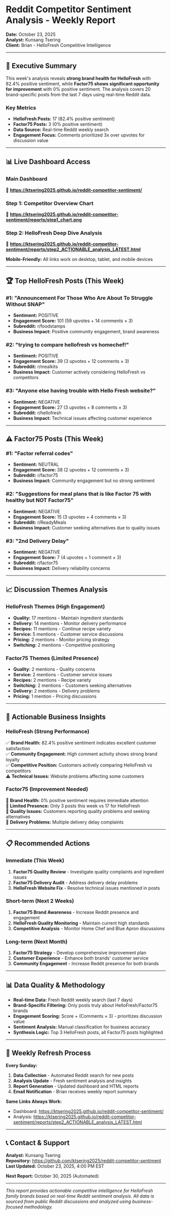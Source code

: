 # Reddit Competitor Sentiment Analysis - Weekly Report
**Date:** October 23, 2025  
**Analyst:** Kunsang Tsering  
**Client:** Brian - HelloFresh Competitive Intelligence  

---

## 🎯 **Executive Summary**

This week's analysis reveals **strong brand health for HelloFresh** with 82.4% positive sentiment, while **Factor75 shows significant opportunity for improvement** with 0% positive sentiment. The analysis covers 20 brand-specific posts from the last 7 days using real-time Reddit data.

### **Key Metrics**
- **HelloFresh Posts:** 17 (82.4% positive sentiment)
- **Factor75 Posts:** 3 (0% positive sentiment)
- **Data Source:** Real-time Reddit weekly search
- **Engagement Focus:** Comments prioritized 3x over upvotes for discussion value

---

## 📊 **Live Dashboard Access**

### **Main Dashboard**
🔗 **https://ktsering2025.github.io/reddit-competitor-sentiment/**

### **Step 1: Competitor Overview Chart**
🔗 **https://ktsering2025.github.io/reddit-competitor-sentiment/reports/step1_chart.png**

### **Step 2: HelloFresh Deep Dive Analysis**
🔗 **https://ktsering2025.github.io/reddit-competitor-sentiment/reports/step2_ACTIONABLE_analysis_LATEST.html**

**Mobile-Friendly:** All links work on desktop, tablet, and mobile devices

---

## 🏆 **Top HelloFresh Posts (This Week)**

### **#1: "Announcement For Those Who Are About To Struggle Without SNAP"**
- **Sentiment:** POSITIVE
- **Engagement Score:** 101 (59 upvotes + 14 comments × 3)
- **Subreddit:** r/foodstamps
- **Business Impact:** Positive community engagement, brand awareness

### **#2: "trying to compare hellofresh vs homechef!"**
- **Sentiment:** POSITIVE  
- **Engagement Score:** 39 (3 upvotes + 12 comments × 3)
- **Subreddit:** r/mealkits
- **Business Impact:** Customer actively considering HelloFresh vs competitors

### **#3: "Anyone else having trouble with Hello Fresh website?"**
- **Sentiment:** NEGATIVE
- **Engagement Score:** 27 (3 upvotes + 8 comments × 3)
- **Subreddit:** r/hellofresh
- **Business Impact:** Technical issues affecting customer experience

---

## ⚠️ **Factor75 Posts (This Week)**

### **#1: "Factor referral codes"**
- **Sentiment:** NEUTRAL
- **Engagement Score:** 38 (2 upvotes + 12 comments × 3)
- **Subreddit:** r/factor75
- **Business Impact:** Community engagement but no strong sentiment

### **#2: "Suggestions for meal plans that is like Factor 75 with healthy but NOT Factor75"**
- **Sentiment:** NEGATIVE
- **Engagement Score:** 15 (3 upvotes + 4 comments × 3)
- **Subreddit:** r/ReadyMeals
- **Business Impact:** Customer seeking alternatives due to quality issues

### **#3: "2nd Delivery Delay"**
- **Sentiment:** NEGATIVE
- **Engagement Score:** 7 (4 upvotes + 1 comment × 3)
- **Subreddit:** r/factor75
- **Business Impact:** Delivery reliability concerns

---

## 📈 **Discussion Themes Analysis**

### **HelloFresh Themes (High Engagement)**
- **Quality:** 17 mentions - Maintain ingredient standards
- **Delivery:** 14 mentions - Monitor delivery performance
- **Recipes:** 11 mentions - Continue recipe variety
- **Service:** 5 mentions - Customer service discussions
- **Pricing:** 2 mentions - Monitor pricing strategy
- **Switching:** 2 mentions - Competitive positioning

### **Factor75 Themes (Limited Presence)**
- **Quality:** 2 mentions - Quality concerns
- **Service:** 2 mentions - Customer service issues
- **Recipes:** 2 mentions - Recipe variety
- **Switching:** 2 mentions - Customers seeking alternatives
- **Delivery:** 2 mentions - Delivery problems
- **Pricing:** 1 mention - Pricing discussions

---

## 🎯 **Actionable Business Insights**

### **HelloFresh (Strong Performance)**
✅ **Brand Health:** 82.4% positive sentiment indicates excellent customer satisfaction  
✅ **Community Engagement:** High comment activity shows strong brand loyalty  
✅ **Competitive Position:** Customers actively comparing HelloFresh vs competitors  
⚠️ **Technical Issues:** Website problems affecting some customers  

### **Factor75 (Improvement Needed)**
🚨 **Brand Health:** 0% positive sentiment requires immediate attention  
🚨 **Limited Presence:** Only 3 posts this week vs 17 for HelloFresh  
🚨 **Quality Issues:** Customers reporting quality problems and seeking alternatives  
🚨 **Delivery Problems:** Multiple delivery delay complaints  

---

## 📋 **Recommended Actions**

### **Immediate (This Week)**
1. **Factor75 Quality Review** - Investigate quality complaints and ingredient issues
2. **Factor75 Delivery Audit** - Address delivery delay problems
3. **HelloFresh Website Fix** - Resolve technical issues mentioned in posts

### **Short-term (Next 2 Weeks)**
1. **Factor75 Brand Awareness** - Increase Reddit presence and engagement
2. **HelloFresh Quality Monitoring** - Maintain current high standards
3. **Competitive Analysis** - Monitor Home Chef and Blue Apron discussions

### **Long-term (Next Month)**
1. **Factor75 Strategy** - Develop comprehensive improvement plan
2. **Customer Experience** - Enhance both brands' customer service
3. **Community Engagement** - Increase Reddit presence for both brands

---

## 📊 **Data Quality & Methodology**

- **Real-time Data:** Fresh Reddit weekly search (last 7 days)
- **Brand-Specific Filtering:** Only posts truly about HelloFresh/Factor75 brands
- **Engagement Scoring:** Score + (Comments × 3) - prioritizes discussion value
- **Sentiment Analysis:** Manual classification for business accuracy
- **Synthesis Logic:** Top 3 HelloFresh posts, all Factor75 posts highlighted

---

## 🔄 **Weekly Refresh Process**

**Every Sunday:**
1. **Data Collection** - Automated Reddit search for new posts
2. **Analysis Update** - Fresh sentiment analysis and insights
3. **Report Generation** - Updated dashboard and HTML reports
4. **Email Notification** - Brian receives weekly report summary

**Same Links Always Work:**
- Dashboard: https://ktsering2025.github.io/reddit-competitor-sentiment/
- Analysis: https://ktsering2025.github.io/reddit-competitor-sentiment/reports/step2_ACTIONABLE_analysis_LATEST.html

---

## 📞 **Contact & Support**

**Analyst:** Kunsang Tsering  
**Repository:** https://github.com/ktsering2025/reddit-competitor-sentiment  
**Last Updated:** October 23, 2025, 4:00 PM EST  

**Next Report:** October 30, 2025 (Automated)

---

*This report provides actionable competitive intelligence for HelloFresh family brands based on real-time Reddit sentiment analysis. All data is sourced from public Reddit discussions and analyzed using business-focused methodology.*
